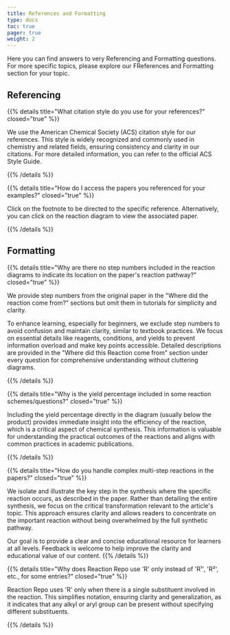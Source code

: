 ```yaml
---
title: References and Formatting
type: docs
toc: true
pager: true
weight: 2
---
```


Here you can find answers to very Referencing and Formatting questions. For more specific topics, please explore our FReferences and Formatting section for your topic.

## Referencing

{{% details title="What citation style do you use for your references?" closed="true" %}}

We use the American Chemical Society (ACS) citation style for our references. This style is widely recognized and commonly used in chemistry and related fields, ensuring consistency and clarity in our citations. For more detailed information, you can refer to the official ACS Style Guide.

{{% /details %}}

{{% details title="How do I access the papers you referenced for your examples?" closed="true" %}}

Click on the footnote to be directed to the specific reference. Alternatively, you can click on the reaction diagram to view the associated paper.

{{% /details %}}

## Formatting

{{% details title="Why are there no step numbers included in the reaction diagrams to indicate its location on the paper's reaction pathway?" closed="true" %}}

We provide step numbers from the original paper in the "Where did the reaction come from?" sections but omit them in tutorials for simplicity and clarity.

To enhance learning, especially for beginners, we exclude step numbers to avoid confusion and maintain clarity, similar to textbook practices. We focus on essential details like reagents, conditions, and yields to prevent information overload and make key points accessible. Detailed descriptions are provided in the "Where did this Reaction come from" section under every question for comprehensive understanding without cluttering diagrams.

{{% /details %}}

{{% details title="Why is the yield percentage included in some reaction schemes/questions?" closed="true" %}}

Including the yield percentage directly in the diagram (usually below the product) provides immediate insight into the efficiency of the reaction, which is a critical aspect of chemical synthesis. This information is valuable for understanding the practical outcomes of the reactions and aligns with common practices in academic publications.

{{% /details %}}

{{% details title="How do you handle complex multi-step reactions in the papers?" closed="true" %}}

We isolate and illustrate the key step in the synthesis where the specific reaction occurs, as described in the paper. Rather than detailing the entire synthesis, we focus on the critical transformation relevant to the article's topic. This approach ensures clarity and allows readers to concentrate on the important reaction without being overwhelmed by the full synthetic pathway.

Our goal is to provide a clear and concise educational resource for learners at all levels. Feedback is welcome to help improve the clarity and educational value of our content.
{{% /details %}}

{{% details title="Why does Reaction Repo use 'R' only instead of 'R¹', 'R²', etc., for some entries?" closed="true" %}}

Reaction Repo uses 'R' only when there is a single substituent involved in the reaction. This simplifies notation, ensuring clarity and generalization, as it indicates that any alkyl or aryl group can be present without specifying different substituents.

{{% /details %}}